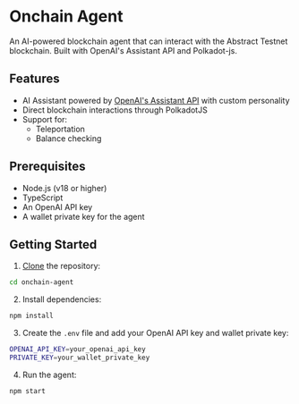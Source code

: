# Onchain Agent

An AI-powered blockchain agent that can interact with the Abstract Testnet blockchain. Built with OpenAI's Assistant API and Polkadot-js.

## Features

- AI Assistant powered by [OpenAI's Assistant API](https://platform.openai.com/docs/assistants/overview) with custom personality
- Direct blockchain interactions through PolkadotJS
- Support for:
  - Teleportation
  - Balance checking

## Prerequisites

- Node.js (v18 or higher)
- TypeScript
- An OpenAI API key
- A wallet private key for the agent

## Getting Started

1. [Clone](https://docs.github.com/en/repositories/creating-and-managing-repositories/cloning-a-repository) the repository:

```bash
cd onchain-agent
```

2. Install dependencies:

```bash
npm install
```

3. Create the `.env` file and add your OpenAI API key and wallet private key:

```bash
OPENAI_API_KEY=your_openai_api_key
PRIVATE_KEY=your_wallet_private_key
```

4. Run the agent:

```bash
npm start
```
